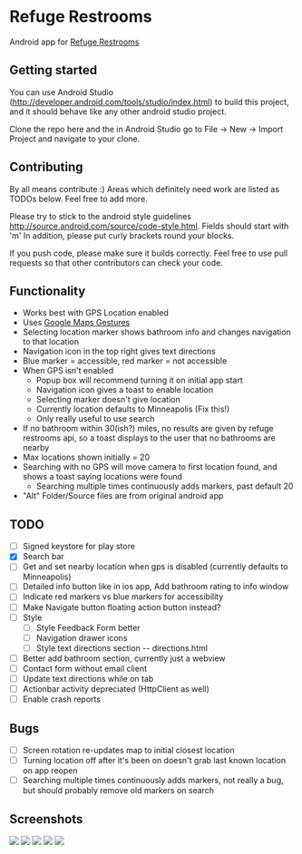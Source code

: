 # Refuge Restrooms
Android app for [Refuge Restrooms](http://www.refugerestrooms.org/)

## Getting started
You can use Android Studio (http://developer.android.com/tools/studio/index.html) to build this project, and it should behave like any other android studio project.

Clone the repo here and the in Android Studio go to File -> New -> Import Project and navigate to your clone.

## Contributing
By all means contribute :) Areas which definitely need work are listed as TODOs below. Feel free to add more.

Please try to stick to the android style guidelines http://source.android.com/source/code-style.html. Fields should start with 'm'
In addition, please put curly brackets round your blocks.

If you push code, please make sure it builds correctly. Feel free to use pull requests so that other contributors can check your code.

## Functionality
- Works best with GPS Location enabled
- Uses [Google Maps Gestures](https://support.google.com/gmm/answer/3139292?hl=en)
- Selecting location marker shows bathroom info and changes navigation to that location
- Navigation icon in the top right gives text directions
- Blue marker = accessible, red marker = not accessible
- When GPS isn't enabled
  - Popup box will recommend turning it on initial app start
  - Navigation icon gives a toast to enable location
  - Selecting marker doesn't give location
  - Currently location defaults to Minneapolis (Fix this!)
  - Only really useful to use search
- If no bathroom within 30(ish?) miles, no results are given by refuge restrooms api, so a toast displays to the user that no bathrooms are nearby
- Max locations shown initially = 20
- Searching with no GPS will move camera to first location found, and shows a toast saying locations were found
	- Searching multiple times continuously adds markers, past default 20
- "Alt" Folder/Source files are from original android app

## TODO
- [ ] Signed keystore for play store
- [x] Search bar
- [ ] Get and set nearby location when gps is disabled (currently defaults to Minneapolis)
- [ ] Detailed info button like in ios app, Add bathroom rating to info window
- [ ] Indicate red markers vs blue markers for accessibility
- [ ] Make Navigate button floating action button instead?
- [ ] Style
  - [ ] Style Feedback Form better
  - [ ] Navigation drawer icons
  - [ ] Style text directions section -- directions.html
- [ ] Better add bathroom section, currently just a webview
- [ ] Contact form without email client
- [ ] Update text directions while on tab
- [ ] Actionbar activity depreciated (HttpClient as well)
- [ ] Enable crash reports

## Bugs
- [ ] Screen rotation re-updates map to initial closest location
- [ ] Turning location off after it's been on doesn't grab last known location on app reopen
- [ ] Searching multiple times continuously adds markers, not really a bug, but should probably remove old markers on search

## Screenshots
![](/app/src/main/res/drawable-hdpi/Screenshots/screen1.png?raw=true)
![](/app/src/main/res/drawable-hdpi/Screenshots/screen2.png?raw=true)
![](/app/src/main/res/drawable-hdpi/Screenshots/screen3.png?raw=true)
![](/app/src/main/res/drawable-hdpi/Screenshots/screen4.png?raw=true)
![](/app/src/main/res/drawable-hdpi/Screenshots/screen5.png?raw=true)